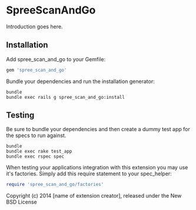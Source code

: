 SpreeScanAndGo
==============

Introduction goes here.

Installation
------------

Add spree_scan_and_go to your Gemfile:

```ruby
gem 'spree_scan_and_go'
```

Bundle your dependencies and run the installation generator:

```shell
bundle
bundle exec rails g spree_scan_and_go:install
```

Testing
-------

Be sure to bundle your dependencies and then create a dummy test app for the specs to run against.

```shell
bundle
bundle exec rake test_app
bundle exec rspec spec
```

When testing your applications integration with this extension you may use it's factories.
Simply add this require statement to your spec_helper:

```ruby
require 'spree_scan_and_go/factories'
```

Copyright (c) 2014 [name of extension creator], released under the New BSD License

